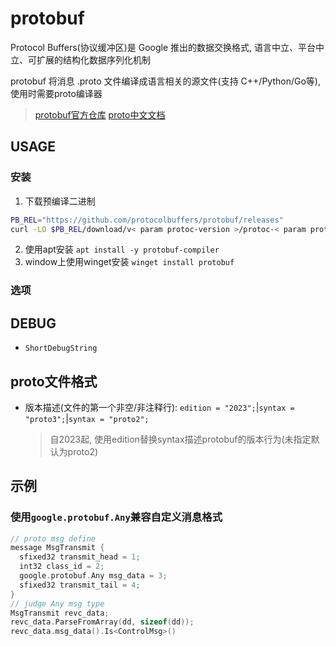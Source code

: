 # protobuf

Protocol Buffers(协议缓冲区)是 Google 推出的数据交换格式, 语言中立、平台中立、可扩展的结构化数据序列化机制

protobuf 将消息 .proto 文件编译成语言相关的源文件(支持 C++/Python/Go等), 使用时需要proto编译器

> [protobuf官方仓库]( https://github.com/google/protobuf)
> [proto中文文档](https://protobuf.com.cn/programming-guides/proto3)


## USAGE

### 安装

1. 下载预编译二进制
```sh
PB_REL="https://github.com/protocolbuffers/protobuf/releases"
curl -LO $PB_REL/download/v< param protoc-version >/protoc-< param protoc-version >-linux-x86_64.zip
```
2. 使用apt安装 `apt install -y protobuf-compiler`
3. window上使用winget安装 `winget install protobuf`

### 选项

## DEBUG
- `ShortDebugString`

## proto文件格式

- 版本描述(文件的第一个非空/非注释行): `edition = "2023";`|`syntax = "proto3";`|`syntax = "proto2";`
    > 自2023起, 使用edition替换syntax描述protobuf的版本行为(未指定默认为proto2)

## 示例

### 使用`google.protobuf.Any`兼容自定义消息格式
```cpp
// proto msg define
message MsgTransmit {
  sfixed32 transmit_head = 1;
  int32 class_id = 2;
  google.protobuf.Any msg_data = 3;
  sfixed32 transmit_tail = 4;
}
// judge Any msg type
MsgTransmit revc_data;
revc_data.ParseFromArray(dd, sizeof(dd));
revc_data.msg_data().Is<ControlMsg>()
```